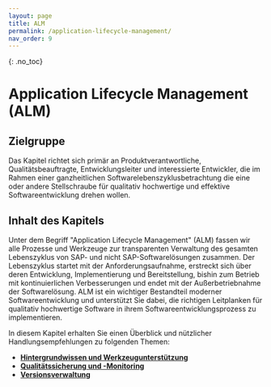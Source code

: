 ```yaml
---
layout: page
title: ALM
permalink: /application-lifecycle-management/
nav_order: 9
---
```


{: .no_toc}
# Application Lifecycle Management (ALM)

## Zielgruppe

Das Kapitel richtet sich primär an Produktverantwortliche, Qualitätsbeauftragte, Entwicklungsleiter und interessierte Entwickler, die im Rahmen einer ganzheitlichen Softwarelebenszyklusbetrachtung die eine oder andere Stellschraube für qualitativ hochwertige und effektive Softwareentwicklung drehen wollen.


## Inhalt des Kapitels

Unter dem Begriff "Application Lifecycle Management" (ALM) fassen wir alle Prozesse und Werkzeuge zur transparenten Verwaltung des gesamten Lebenszyklus von SAP- und nicht SAP-Softwarelösungen zusammen. Der Lebenszyklus startet mit der Anforderungsaufnahme, erstreckt sich über deren Entwicklung, Implementierung und Bereitstellung, bishin zum Betrieb mit kontinuierlichen Verbesserungen und endet mit der Außerbetriebnahme der Softwarelösung. ALM ist ein wichtiger Bestandteil moderner Softwareentwicklung und unterstützt Sie dabei, die richtigen Leitplanken für qualitativ hochwertige Software in ihrem Softwareentwicklungsprozess zu implementieren.

In diesem Kapitel erhalten Sie einen Überblick und nützlicher Handlungsempfehlungen zu folgenden Themen:

- [**Hintergrundwissen und Werkzeugunterstützung**](/ABAP-Leitfaden/application-lifecycle-management/alm-general_information)
- [**Qualitätssicherung und -Monitoring**](/ABAP-Leitfaden/application-lifecycle-management/ensuring-quality)
- [**Versionsverwaltung**](/ABAP-Leitfaden/application-lifecycle-management/version-management) 
